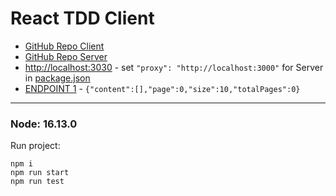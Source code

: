 # React TDD Client

* [GitHub Repo Client](https://github.com/WebDevelopUa/react-tdd-client)
* [GitHub Repo Server](https://github.com/WebDevelopUa/react-tdd-server)
* [http://localhost:3030](http://localhost:3030) - set `"proxy": "http://localhost:3000"` for Server
  in [package.json](package.json)
* [ENDPOINT 1](http://localhost:3000/api/1.0/users) - `{"content":[],"page":0,"size":10,"totalPages":0}`

-------------------

### Node: 16.13.0

Run project:

```shell
npm i 
npm run start
npm run test
````
